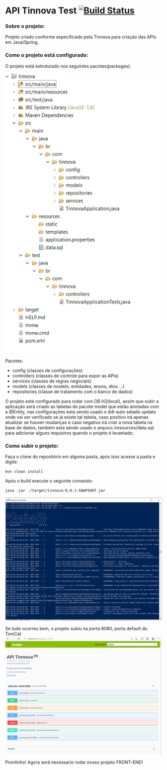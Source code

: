 # API Tinnova Test [![Build Status](https://app.travis-ci.com/gustavodiasdev/TinnovaApi.svg?branch=main)](https://app.travis-ci.com/gustavodiasdev/TinnovaApi)

### Sobre o projeto:
Projeto criado conforme especificado pela Tinnova para criação das APIs em Java/Spring.

### Como o projeto está configurado:
 O projeto está estruturado nos seguintes pacotes(packages):
 
 ![img.png](data/imagem/estrutura_projeto.PNG)

Pacotes:
- config (classes de configurações)
- controllers (classes de controle para expor as APIs)
- services (classes de regras negociais)
- models (classes de modelo, entidades, enuns, dtos ...)
- repositories (classe de tratamento com o banco de dados)

O projeto está configurado para rodar com DB H2(local), assim que subir a aplicação será criado as tabelas do pacote 
model que estão anotadas com a @Entity, nas configurações está sendo usado o ddl-auto setado update onde
vai ser verificado se já existe tal tabela, caso positivo irá apenas atualizar se houver mudanças e caso negativo
irá criar a nova tabela na base de dados, também esta sendo usado o arquivo /resources/data.sql para adicionar alguns requistros quando o projeto é levantado.

### Como subir o projeto:
Faça o clone do repositório em alguma pasta, após isso acesse a pasta e digite:

```
mvn clean install
```

Após o build execute o seguinte comando:

```
java -jar ./target/tinnova-0.0.1-SNAPSHOT.jar
```
![img.png](data/imagem/run-spring.PNG)


Se tudo ocorreu bem, o projeto subiu na porta 8080, porta default do TomCat
![img.png](data/imagem/img-swagger.PNG)


Prontinho! Agora será necessario rodar nosso projeto FRONT-END!

